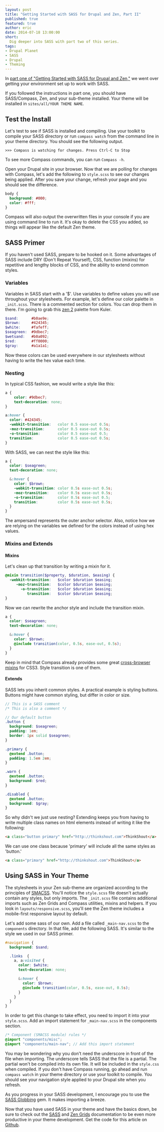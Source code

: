 ```yaml
---
layout: post
title: "Getting Started with SASS for Drupal and Zen, Part II"
published: true
featured: true
author: eric
date: 2014-07-18 13:00:00
short:
  Dig deeper into SASS with part two of this series.
tags:
- Drupal Planet
- SASS
- Drupal
- Theming
---
```


In [part one of "Getting Started with SASS for Drupal and Zen,"](http://thinkshout.com/blog/2013/10/candice/getting-started-sass-drupal-and-zen/) we went over getting your environment set up to work with SASS.

If you followed the instructions in part one, you should have SASS/Compass, Zen, and your sub-theme installed. Your theme will be installed in `sites/all/YOUR THEME NAME`.

## Test the Install


Let's test to see if SASS is installed and compiling. Use your toolkit to compile your SASS directory or run `compass watch` from the command line in your theme directory. You should see the following output.

```
>>> Compass is watching for changes. Press Ctrl-C to Stop
```

To see more Compass commands, you can run `Compass -h`.

Open your Drupal site in your browser. Now that we are polling for changes with Compass, let's add the following to `style.scss` to see our changes being applied. After you save your change, refresh your page and you should see the difference.

```css
body {
  background: #000;
  color: #fff;
}
```

Compass will also output the overwritten files in your console if you are using command line to run it. It's okay to delete the CSS you added, so things will appear like the default Zen theme.

## SASS Primer
If you haven't used SASS, prepare to be hooked on it. Some advantages of SASS include DRY (Don't Repeat Yourself), CSS, function (mixins) for repetitive and lengthy blocks of CSS, and the ability to extend common styles.

### Variables
Variables in SASS start with a '$'. Use variables to define values you will use throughout your stylesheets. For example, let's define our color palette in `_init.scss`. There is a commented section for colors. You can drop them in there. I'm going to grab this [zen 2](http://www.colourlovers.com/palette/56833/zen.) palette from Kuler.

```scss
$sand:      #b0ae9e;
$brown:     #424345;
$white:     #fafeff;
$seagreen:  #9dbec7;
$wetsand:   #b0a092;
$red:       #ff0000;
$gray:      #a1a1a1;
```
Now these colors can be used everywhere in our stylesheets without having to write the hex value each time.

### Nesting
In typical CSS fashion, we would write a style like this:

```css
a {
	color: #9dbec7;
	text-decoration: none;
}

a:hover {
  color: #424345;
  -webkit-transition:   color 0.5 ease-out 0.5s;
  -moz-transition:      color 0.5 ease-out 0.5s;
  -o-transition:        color 0.5 ease-out 0.5;
  transition:           color 0.5 ease-out 0.5s;
}
```

With SASS, we can nest the style like this:

```scss
a {
  color: $seagreen;
  text-decoration: none;

  &:hover {
  	color: $brown;
  	-webkit-transition: color 0.5s ease-out 0.5s;
  	-moz-transition:    color 0.5s ease-out 0.5s;
  	-o-transition:      color 0.5s ease-out 0.5;
  	transition:         color 0.5s ease-out 0.5s;
  }
}
```

The ampersand represents the outer anchor selector. Also, notice how we are relying on the variables we defined for the colors instead of using hex values.

### Mixins and Extends

#### Mixins
Let's clean up that transition by writing a mixin for it.

```scss
@mixin transition($property, $duration, $easing) {
  -webkit-transition:	$color $duration $easing;
     -moz-transition:	$color $duration $easing;
       -o-transition:	$color $duration $easing;
          transition:	$color $duration $easing;
}
```

Now we can rewrite the anchor style and include the transition mixin.

```scss
a {
  color: $seagreen;
  text-decoration: none;

  &:hover {
  	color: $brown;
  	@include transition(color, 0.5s, ease-out, 0.5s);
  }
}
```

Keep in mind that Compass already provides some great [cross-browser mixins](http://compass-style.org/reference/compass/css3/) for CSS3. Style transition is one of them.

#### Extends
SASS lets you inherit common styles. A practical example is styling buttons. Buttons might have common styling, but differ in color or size.

```scss
// This is a SASS comment
/* This is also a comment */

// Our default button
.button {
  background: $seagreen;
  padding: 1em;
  border: 1px solid $seagreen;
}

.primary {
  @extend .button;
  padding: 1.5em 2em;
}

.warn {
  @extend .button;
  background: $red;
}

.disabled {
  @extend .button;
  background: $gray;
}

```

So why didn't we just use nesting? Extending keeps you from having to write multiple class names on html elements instead of writing it like the following:

```html
<a class="button primary" href="http://thinkshout.com">ThinkShout</a>
```

We can use one class because 'primary' will include all the same styles as 'button.'

```html
<a class="primary" href="http://thinkshout.com">ThinkShout</a>
```

## Using SASS in Your Theme
The stylesheets in your Zen sub-theme are organized according to the principles of [SMACSS](http://smacss.com). You'll notice the `style.scss` file doesn't actually contain any styles, but only imports. The `_init.scss` file contains additional imports such as Zen Grids and Compass utilities, mixins and helpers. If you look in `layouts/responsive.scss`, you'll see the Zen theme includes a mobile-first responsive layout by default.

Let's add some sass of our own. Add a file called `_main-nav.scss` to the `components` directory. In that file, add the following SASS. It's similar to the style we used in our SASS primer.

```scss
#navigation {
  background: $sand;

  .links  {
    a, a:visited {
      color: $white;
      text-decoration: none;

      &:hover {
        color: $brown;
        @include transition(color, 0.5s, ease-out, 0.5s);
      }
    }
  }
}
```

In order to get this change to take effect, you need to import it into your `style.scss`. Add an import statement for `_main-nav.scss` in the components section.


```scss
/* Component (SMACSS module) rules */
@import "components/misc";
@import "components/main-nav"; // Add this import statement
```

You may be wondering why you don't need the underscore in front of the file when importing. The underscore tells SASS that the file is a partial. The partial won't be compiled into its own file. It will be included in the `style.css` when compiled. If you don't have Compass running, go ahead and run `compass watch` in your theme directory or use your toolkit to compile. You should see your navigation style applied to your Drupal site when you refresh.

As you progress in your SASS development, I encourage you to use the [SASS Globbing](https://github.com/chriseppstein/sass-globbing) gem. It makes importing a breeze.

Now that you have used SASS in your theme and have the basics down, be sure to check out the [SASS](http://sass-lang.com/documentation) and [Zen Grids](http://zengrids.com) documentation to be even more productive in your theme development. Get the code for this article on [Github](https://github.com/thinkshout/Drupal-Sass-Zen-Blog).
